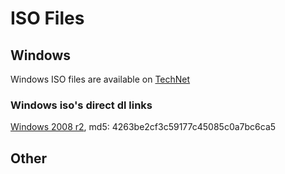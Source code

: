 # ISO Files

## Windows

Windows ISO files are available on [TechNet](http://technet.microsoft.com/en-us/evalcenter/dn407368.aspx)

### Windows iso's direct dl links
[Windows 2008 r2](http://care.dlservice.microsoft.com/dl/download/7/5/E/75EC4E54-5B02-42D6-8879-D8D3A25FBEF7/7601.17514.101119-1850_x64fre_server_eval_en-us-GRMSXEVAL_EN_DVD.iso), md5: 4263be2cf3c59177c45085c0a7bc6ca5

## Other